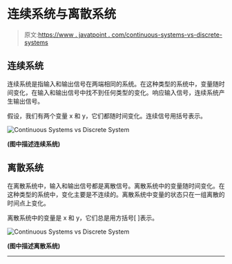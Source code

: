 # 连续系统与离散系统

> 原文:[https://www . javatpoint . com/continuous-systems-vs-discrete-systems](https://www.javatpoint.com/continuous-systems-vs-discrete-systems)

## 连续系统

连续系统是指输入和输出信号在两端相同的系统。在这种类型的系统中，变量随时间变化，在输入和输出信号中找不到任何类型的变化。响应输入信号，连续系统产生输出信号。

假设，我们有两个变量 x 和 y，它们都随时间变化。连续信号用括号表示。

![Continuous Systems vs Discrete System](../Images/bc22ba3f53899344e20d6057f72930ee.png)

**(图中描述连续系统)**

## 离散系统

在离散系统中，输入和输出信号都是离散信号。离散系统中的变量随时间变化。在这种类型的系统中，变化主要是不连续的。离散系统中变量的状态只在一组离散的时间点上变化。

离散系统中的变量是 x 和 y，它们总是用方括号[ ]表示。

![Continuous Systems vs Discrete System](../Images/dd1b167539f71b76de4d8f91bd2c7922.png)

**(图中描述离散系统)**

* * *